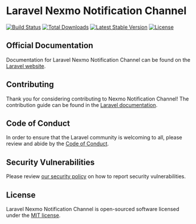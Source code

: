 # Laravel Nexmo Notification Channel

<a href="https://travis-ci.org/laravel/nexmo-notification-channel"><img src="https://travis-ci.org/laravel/nexmo-notification-channel.svg" alt="Build Status"></a>
<a href="https://packagist.org/packages/laravel/nexmo-notification-channel"><img src="https://poser.pugx.org/laravel/nexmo-notification-channel/d/total.svg" alt="Total Downloads"></a>
<a href="https://packagist.org/packages/laravel/nexmo-notification-channel"><img src="https://poser.pugx.org/laravel/nexmo-notification-channel/v/stable.svg" alt="Latest Stable Version"></a>
<a href="https://packagist.org/packages/laravel/nexmo-notification-channel"><img src="https://poser.pugx.org/laravel/nexmo-notification-channel/license.svg" alt="License"></a>

## Official Documentation

Documentation for Laravel Nexmo Notification Channel can be found on the [Laravel website](https://laravel.com/docs/notifications#sms-notifications).

## Contributing

Thank you for considering contributing to Nexmo Notification Channel! The contribution guide can be found in the [Laravel documentation](https://laravel.com/docs/contributions).

## Code of Conduct

In order to ensure that the Laravel community is welcoming to all, please review and abide by the [Code of Conduct](https://laravel.com/docs/contributions#code-of-conduct).

## Security Vulnerabilities

Please review [our security policy](https://github.com/laravel/nexmo-notification-channel/security/policy) on how to report security vulnerabilities.

## License

Laravel Nexmo Notification Channel is open-sourced software licensed under the [MIT license](LICENSE.md).
